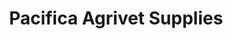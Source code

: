 ---
title: "Pacifica Agrivet Supplies"
url: /san-pablo/pacifica-agrivet-supplies/
shop: Landwirtschaftlich
---